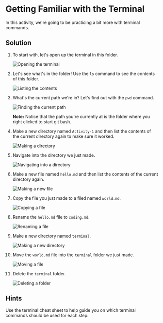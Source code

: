 # Getting Familiar with the Terminal

In this activity, we're going to be practicing a bit more with terminal commands.

## Solution

1. To start with, let's open up the terminal in this folder.

    ![Opening the terminal](Images/01.PNG)

2. Let's see what's in the folder! Use the `ls` command to see the contents of this folder.

    ![Listing the contents](Images/02.PNG)

3. What's the current path we're in? Let's find out with the `pwd` command.

    ![Finding the current path](Images/03.PNG)

    **Note:** Notice that the path you're currently at is the folder where you right clicked to start git bash.

4. Make a new directory named `Activity-1` and then list the contents of the current directory again to make sure it worked.

    ![Making a directory](Images/04.PNG)

5. Navigate into the directory we just made.

    ![Navigating into a directory](Images/05.PNG)

6. Make a new file named `hello.md` and then list the contents of the current directory again.

    ![Making a new file](Images/06.PNG)

7. Copy the file you just made to a filed named `world.md`.

    ![Copying a file](Images/07.PNG)

8. Rename the `hello.md` file to `coding.md`.

    ![Renaming a file](Images/08.PNG)

9. Make a new directory named `terminal`.

    ![Making a new directory](Images/09.PNG)

10. Move the `world.md` file into the `terminal` folder we just made.

    ![Moving a file](Images/10.PNG)

11. Delete the `terminal` folder.

    ![Deleting a folder](Images/11.PNG)

## Hints

Use the terminal cheat sheet to help guide you on which terminal commands should be used for each step.
